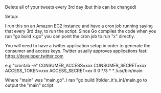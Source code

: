 Delete all of your tweets every 3rd day (but this can be changed)

Setup:

I run this on an Amazon EC2 instance and have a cron job running saying that every 3rd day, to run the script. 
Since Go compiles the code when you run "go build x.go" you can point the cron job to run "x" directly.

You will need to have a twitter application setup in order to generate the consumer and access keys. Twitter 
usually approves applications fast: https://developer.twitter.com

e.g "crontab -e"
CONSUMER_ACCESS=xxx
CONSUMER_SECRET=xxx
ACCESS_TOKEN=xxx
ACCESS_SECRET=xx
0 0 */3 * * /usr/bin/main

Where "main" was "main.go". I ran "go build [folder_it's_in]/main.go to output the "main" script
